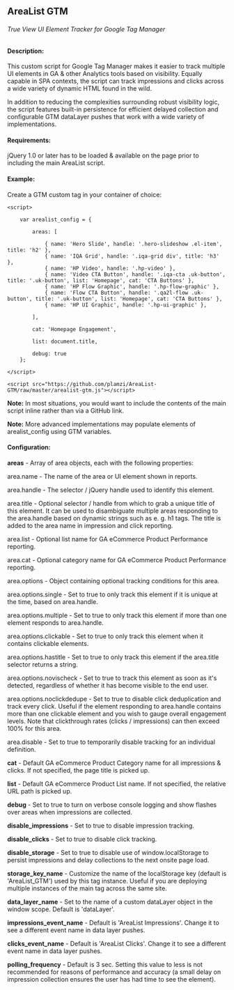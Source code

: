 <h2>AreaList GTM</h2>
<h6>True View UI Element Tracker for Google Tag Manager</h6>

<h4>Description:</h4>

This custom script for Google Tag Manager makes it easier to track multiple UI elements in GA & other Analytics tools based on visibility. Equally capable in SPA contexts, the script can track impressions and clicks across a wide variety of dynamic HTML found in the wild.

In addition to reducing the complexities surrounding robust visibility logic, the script features built-in persistence for efficient delayed collection and configurable GTM dataLayer pushes that work with a wide variety of implementations.

<h4>Requirements:</h4>

jQuery 1.0 or later has to be loaded & available on the page prior to including the main AreaList script.

<h4>Example:</h4>

Create a GTM custom tag in your container of choice:

```
<script>

	var arealist_config = {

		areas: [

			{ name: 'Hero Slide', handle: '.hero-slideshow .el-item', title: 'h2' },
			{ name: 'IQA Grid', handle: '.iqa-grid div', title: 'h3' },
			{ name: 'HP Video', handle: '.hp-video' },
			{ name: 'Video CTA Button', handle: '.iqa-cta .uk-button', title: '.uk-button', list: 'Homepage', cat: 'CTA Buttons' },
			{ name: 'HP Flow Graphic', handle: '.hp-flow-graphic' },
			{ name: 'Flow CTA Button', handle: '.qa2l-flow .uk-button', title: '.uk-button', list: 'Homepage', cat: 'CTA Buttons' },
			{ name: 'HP UI Graphic', handle: '.hp-ui-graphic' },
		  
		],
   
		cat: 'Homepage Engagement',
		
		list: document.title,
		
		debug: true
	};
  
</script>

<script src="https://github.com/plamzi/AreaList-GTM/raw/master/arealist-gtm.js"></script>

```

<b>Note:</b> In most situations, you would want to include the contents of the main script inline rather than via a GitHub link.

<b>Note:</b> More advanced implementations may populate elements of arealist_config using GTM variables.

<h4>Configuration:</h4>

<b>areas</b> - Array of area objects, each with the following properties:

area.name - The name of the area or UI element shown in reports.

area.handle - The selector / jQuery handle used to identify this element.

area.title - Optional selector / handle from which to grab a unique title of this element. It can be used to disambiguate multiple areas responding to the area.handle based on dynamic strings such as e. g. h1 tags. The title is added to the area name in impression and click reporting.

area.list - Optional list name for GA eCommerce Product Performance reporting.

area.cat - Optional category name for GA eCommerce Product Performance reporting.

area.options - Object containing optional tracking conditions for this area.

area.options.single - Set to true to only track this element if it is unique at the time, based on area.handle.

area.options.multiple - Set to true to only track this element if more than one element responds to area.handle.

area.options.clickable - Set to true to only track this element when it contains clickable elements.

area.options.hastitle - Set to true to only track this element if the area.title selector returns a string.

area.options.novischeck - Set to true to track this element as soon as it's detected, regardless of whether it has become visible to the end user.

area.options.noclickdedupe - Set to true to disable click deduplication and track every click. Useful if the element responding to area.handle contains more than one clickable element and you wish to gauge overall engagement levels. Note that clickthrough rates (clicks / impressions) can then exceed 100% for this area.

area.disable - Set to true to temporarily disable tracking for an individual definition.

<b>cat</b> - Default GA eCommerce Product Category name for all impressions & clicks. If not specified, the page title is picked up.

<b>list</b> - Default GA eCommerce Product List name. If not specified, the relative URL path is picked up.

<b>debug</b> - Set to true to turn on verbose console logging and show flashes over areas when impressions are collected.

<b>disable_impressions</b> - Set to true to disable impression tracking.

<b>disable_clicks</b> - Set to true to disable click tracking.

<b>disable_storage</b> - Set to true to disable use of window.localStorage to persist impressions and delay collections to the next onsite page load.

<b>storage_key_name</b> - Customize the name of the localStorage key (default is 'AreaList_GTM') used by this tag instance. Useful if you are deploying multiple instances of the main tag across the same site.

<b>data_layer_name</b> - Set to the name of a custom dataLayer object in the window scope. Default is 'dataLayer'.

<b>impressions_event_name</b> - Default is 'AreaList Impressions'. Change it to see a different event name in data layer pushes.

<b>clicks_event_name</b> - Default is 'AreaList Clicks'. Change it to see a different event name in data layer pushes.

<b>polling_frequency</b> - Default is 3 sec. Setting this value to less is not recommended for reasons of performance and accuracy (a small delay on impression collection ensures the user has had time to see the element).